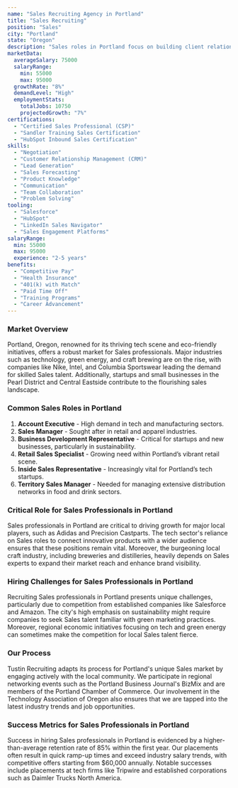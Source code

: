 ```yaml
---
name: "Sales Recruiting Agency in Portland"
title: "Sales Recruiting"
position: "Sales"
city: "Portland"
state: "Oregon"
description: "Sales roles in Portland focus on building client relationships and expanding market reach in the vibrant Pacific Northwest business environment."
marketData:
  averageSalary: 75000
  salaryRange:
    min: 55000
    max: 95000
  growthRate: "8%"
  demandLevel: "High"
  employmentStats:
    totalJobs: 10750
    projectedGrowth: "7%"
certifications:
  - "Certified Sales Professional (CSP)"
  - "Sandler Training Sales Certification"
  - "HubSpot Inbound Sales Certification"
skills:
  - "Negotiation"
  - "Customer Relationship Management (CRM)"
  - "Lead Generation"
  - "Sales Forecasting"
  - "Product Knowledge"
  - "Communication"
  - "Team Collaboration"
  - "Problem Solving"
tooling:
  - "Salesforce"
  - "HubSpot"
  - "LinkedIn Sales Navigator"
  - "Sales Engagement Platforms"
salaryRange:
  min: 55000
  max: 95000
  experience: "2-5 years"
benefits:
  - "Competitive Pay"
  - "Health Insurance"
  - "401(k) with Match"
  - "Paid Time Off"
  - "Training Programs"
  - "Career Advancement"
---
```


### Market Overview
Portland, Oregon, renowned for its thriving tech scene and eco-friendly initiatives, offers a robust market for Sales professionals. Major industries such as technology, green energy, and craft brewing are on the rise, with companies like Nike, Intel, and Columbia Sportswear leading the demand for skilled Sales talent. Additionally, startups and small businesses in the Pearl District and Central Eastside contribute to the flourishing sales landscape.
### Common Sales Roles in Portland
1. **Account Executive** - High demand in tech and manufacturing sectors.
2. **Sales Manager** - Sought after in retail and apparel industries.
3. **Business Development Representative** - Critical for startups and new businesses, particularly in sustainability.
4. **Retail Sales Specialist** - Growing need within Portland’s vibrant retail scene.
5. **Inside Sales Representative** - Increasingly vital for Portland’s tech startups.
6. **Territory Sales Manager** - Needed for managing extensive distribution networks in food and drink sectors.

### Critical Role for Sales Professionals in Portland
Sales professionals in Portland are critical to driving growth for major local players, such as Adidas and Precision Castparts. The tech sector's reliance on Sales roles to connect innovative products with a wider audience ensures that these positions remain vital. Moreover, the burgeoning local craft industry, including breweries and distilleries, heavily depends on Sales experts to expand their market reach and enhance brand visibility.

### Hiring Challenges for Sales Professionals in Portland
Recruiting Sales professionals in Portland presents unique challenges, particularly due to competition from established companies like Salesforce and Amazon. The city's high emphasis on sustainability might require companies to seek Sales talent familiar with green marketing practices. Moreover, regional economic initiatives focusing on tech and green energy can sometimes make the competition for local Sales talent fierce.

### Our Process
Tustin Recruiting adapts its process for Portland's unique Sales market by engaging actively with the local community. We participate in regional networking events such as the Portland Business Journal's BizMix and are members of the Portland Chamber of Commerce. Our involvement in the Technology Association of Oregon also ensures that we are tapped into the latest industry trends and job opportunities.

### Success Metrics for Sales Professionals in Portland
Success in hiring Sales professionals in Portland is evidenced by a higher-than-average retention rate of 85% within the first year. Our placements often result in quick ramp-up times and exceed industry salary trends, with competitive offers starting from $60,000 annually. Notable successes include placements at tech firms like Tripwire and established corporations such as Daimler Trucks North America.